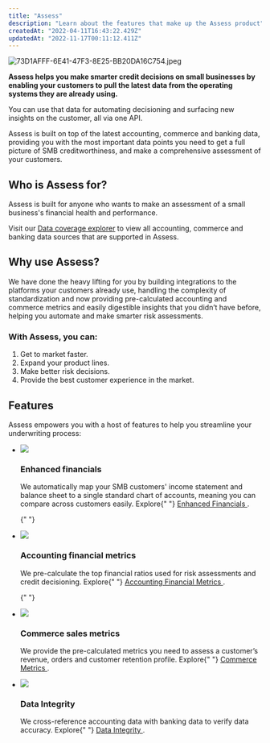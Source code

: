 ```yaml
---
title: "Assess"
description: "Learn about the features that make up the Assess product"
createdAt: "2022-04-11T16:43:22.429Z"
updatedAt: "2022-11-17T00:11:12.411Z"
---
```


![](https://files.readme.io/f0c6d43-73D1AFFF-6E41-47F3-8E25-BB20DA16C754.jpeg "73D1AFFF-6E41-47F3-8E25-BB20DA16C754.jpeg")

**Assess helps you make smarter credit decisions on small businesses by enabling your customers to pull the latest data from the operating systems they are already using.**

You can use that data for automating decisioning and surfacing new insights on the customer, all via one API.

Assess is built on top of the latest accounting, commerce and banking data, providing you with the most important data points you need to get a full picture of SMB creditworthiness, and make a comprehensive assessment of your customers.

## Who is Assess for?

Assess is built for anyone who wants to make an assessment of a small business's financial health and performance.

Visit our <a className="external" href="https://knowledge.codat.io/coverage/products/4e02a90f-e61c-463b-9aaf-55b0e5087792" target="_blank">Data coverage explorer</a> to view all accounting, commerce and banking data sources that are supported in Assess.

## Why use Assess?

We have done the heavy lifting for you by building integrations to the platforms your customers already use, handling the complexity of standardization and now providing pre-calculated accounting and commerce metrics and easily digestible insights that you didn’t have before, helping you automate and make smarter risk assessments.

### With Assess, you can:

1. Get to market faster.
2. Expand your product lines.
3. Make better risk decisions.
4. Provide the best customer experience in the market.

## Features

Assess empowers you with a host of features to help you streamline your underwriting process:

<ul className="card-container col-2">
  <li className="card">
    <div class="header">
      <img
        src="https://www.codat.io/wp-content/themes/class/dist/images/copy-feature-bullet.svg"
        class="mini-icon"
      />
      <h3>Enhanced financials</h3>
    </div>
    <p>
      We automatically map your SMB customers' income statement and balance
      sheet to a single standard chart of accounts, meaning you can compare
      across customers easily. Explore{" "}
      <a href="https://docs.codat.io/docs/assess-enhanced-financials">
        Enhanced Financials
      </a>
      .
    </p>
  </li>

{" "}
<li className="card">
  <div class="header">
    <img
      src="https://www.codat.io/wp-content/themes/class/dist/images/copy-feature-bullet.svg"
      class="mini-icon"
    />
    <h3>Accounting financial metrics</h3>
  </div>
  <p>
    We pre-calculate the top financial ratios used for risk assessments and
    credit decisioning. Explore{" "}
    <a href="https://docs.codat.io/docs/assess-accounting-metrics">
      Accounting Financial Metrics
    </a>
    .
  </p>
</li>

{" "}
<li className="card">
  <div class="header">
    <img
      src="https://www.codat.io/wp-content/themes/class/dist/images/copy-feature-bullet.svg"
      class="mini-icon"
    />
    <h3>Commerce sales metrics</h3>
  </div>
  <p>
    We provide the pre-calculated metrics you need to assess a customer’s
    revenue, orders and customer retention profile. Explore{" "}
    <a href="https://docs.codat.io/docs/assess-commerce-metrics">
      Commerce Metrics
    </a>
    .
  </p>
</li>

  <li className="card">
    <div class="header">
      <img
        src="https://www.codat.io/wp-content/themes/class/dist/images/copy-feature-bullet.svg"
        class="mini-icon"
      />
      <h3>Data Integrity</h3>
    </div>
    <p>
      We cross-reference accounting data with banking data to verify data
      accuracy. Explore{" "}
      <a href="https://docs.codat.io/docs/assess-data-integrity">
        Data Integrity
      </a>
      .
    </p>
  </li>
</ul>
